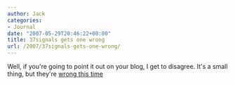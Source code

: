 ```yaml
---
author: Jack
categories:
- Journal
date: "2007-05-29T20:46:22+00:00"
title: 37signals gets one wrong
url: /2007/37signals-gets-one-wrong/
---
```


Well, if you're going to point it out on your blog, I get to disagree. It's a small thing, but they're [wrong this time][1]

 [1]: http://www.37signals.com/svn/posts/427-design-decisions-new-comment-lines-at-basecamp-messages-screen